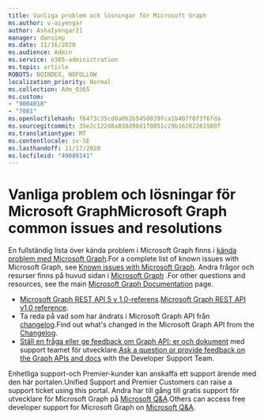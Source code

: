 ```yaml
---
title: Vanliga problem och lösningar för Microsoft Graph
ms.author: v-aiyengar
author: AshaIyengar21
manager: dansimp
ms.date: 11/16/2020
ms.audience: Admin
ms.service: o365-administration
ms.topic: article
ROBOTS: NOINDEX, NOFOLLOW
localization_priority: Normal
ms.collection: Adm_O365
ms.custom:
- "9004018"
- "7081"
ms.openlocfilehash: f6473c35cd0a0b2b5450039fca1b407f0f3f6fda
ms.sourcegitcommit: 35e2c122d8a838d98d1f0851c29b16282261580f
ms.translationtype: MT
ms.contentlocale: sv-SE
ms.lasthandoff: 11/17/2020
ms.locfileid: "49089141"
---
```

# <a name="microsoft-graph-common-issues-and-resolutions"></a><span data-ttu-id="7ded8-102">Vanliga problem och lösningar för Microsoft Graph</span><span class="sxs-lookup"><span data-stu-id="7ded8-102">Microsoft Graph common issues and resolutions</span></span>

<span data-ttu-id="7ded8-103">En fullständig lista över kända problem i Microsoft Graph finns i [kända problem med Microsoft Graph](https://docs.microsoft.com/graph/known-issues).</span><span class="sxs-lookup"><span data-stu-id="7ded8-103">For a complete list of known issues with Microsoft Graph, see [Known issues with Microsoft Graph](https://docs.microsoft.com/graph/known-issues).</span></span> <span data-ttu-id="7ded8-104">Andra frågor och resurser finns på huvud sidan i [Microsoft Graph](https://docs.microsoft.com/graph/) .</span><span class="sxs-lookup"><span data-stu-id="7ded8-104">For other questions and resources, see the main [Microsoft Graph Documentation](https://docs.microsoft.com/graph/) page.</span></span>

- <span data-ttu-id="7ded8-105">[Microsoft Graph REST API 5 v 1.0-referens](https://docs.microsoft.com/graph/api/overview?toc=.%2Fref%2Ftoc.json&view=graph-rest-1.0).</span><span class="sxs-lookup"><span data-stu-id="7ded8-105">[Microsoft Graph REST API v1.0 reference](https://docs.microsoft.com/graph/api/overview?toc=.%2Fref%2Ftoc.json&view=graph-rest-1.0).</span></span>
- <span data-ttu-id="7ded8-106">Ta reda på vad som har ändrats i Microsoft Graph API från [changelog](https://docs.microsoft.com/graph/changelog).</span><span class="sxs-lookup"><span data-stu-id="7ded8-106">Find out what's changed in the Microsoft Graph API from the [Changelog](https://docs.microsoft.com/graph/changelog).</span></span> 
- <span data-ttu-id="7ded8-107">[Ställ en fråga eller ge feedback om Graph API: er och dokument](https://aka.ms/GraphDeveloperSupport) med support teamet för utvecklare.</span><span class="sxs-lookup"><span data-stu-id="7ded8-107">[Ask a question or provide feedback on the Graph APIs and docs](https://aka.ms/GraphDeveloperSupport) with the Developer Support Team.</span></span>

<span data-ttu-id="7ded8-108">Enhetliga support-och Premier-kunder kan anskaffa ett support ärende med den här portalen.</span><span class="sxs-lookup"><span data-stu-id="7ded8-108">Unified Support and Premier Customers can raise a support ticket using this portal.</span></span> <span data-ttu-id="7ded8-109">Andra har till gång till gratis support för utvecklare för Microsoft Graph på [Microsoft Q&A](https://aka.ms/AskGraph).</span><span class="sxs-lookup"><span data-stu-id="7ded8-109">Others can access free developer support for Microsoft Graph on [Microsoft Q&A](https://aka.ms/AskGraph).</span></span>

